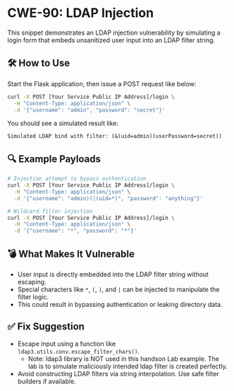 # CWE-90: LDAP Injection

This snippet demonstrates an LDAP injection vulnerability by simulating a login form that embeds unsanitized user input into an LDAP filter string.

## 🛠 How to Use

Start the Flask application, then issue a POST request like below:

```bash
curl -X POST [Your Service Public IP Address]/login \
  -H "Content-Type: application/json" \
  -d '{"username": "admin", "password": "secret"}'
```

You should see a simulated result like:

```
Simulated LDAP bind with filter: (&(uid=admin)(userPassword=secret))
```

## 🔍 Example Payloads

```bash
# Injection attempt to bypass authentication
curl -X POST [Your Service Public IP Address]/login \
  -H "Content-Type: application/json" \
  -d '{"username": "admin)(|(uid=*)", "password": "anything"}'

# Wildcard filter injection
curl -X POST [Your Service Public IP Address]/login \
  -H "Content-Type: application/json" \
  -d '{"username": "*", "password": "*"}'
```

## 💣 What Makes It Vulnerable

- User input is directly embedded into the LDAP filter string without escaping.
- Special characters like `*`, `(`, `)`, and `|` can be injected to manipulate the filter logic.
- This could result in bypassing authentication or leaking directory data.

## ✅ Fix Suggestion

- Escape input using a function like `ldap3.utils.conv.escape_filter_chars()`.
  - Note: ldap3 library is NOT used in this handson Lab example. The lab is to simulate maliciously intended ldap filter is created perfectly.
- Avoid constructing LDAP filters via string interpolation. Use safe filter builders if available.
